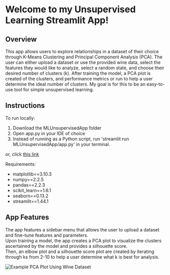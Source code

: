 # Welcome to my Unsupervised Learning Streamlit App!

## Overview 

This app allows users to explore relationships in a dataset of their choice through K-Means Clustering and Principal Component Analysis (PCA). The user can either upload a dataset or use the provided wine data, select the features they would like to analyze, select a random state, and choose their desired number of clusters (k). After training the model, a PCA plot is created of the clusters, and performance metrics or run to help a user determine the ideal number of clusters. My goal is for this to be an easy-to-use tool for simple unsupervised learning. 

## Instructions

To run locally: 
  1. Download the MLUnsupervisedApp folder
  2. Open app.py in your IDE of choice 
  3. Instead of running as a Python script, run 'streamlit run MLUnsupervisedApp/app.py' in your terminal.

  or, click [this link](https://tsypin-uml.streamlit.app/)

Requirements: 

- matplotlib==3.10.3
- numpy==2.2.5
- pandas==2.2.3
- scikit_learn==1.6.1
- seaborn==0.13.2
- streamlit==1.44.1

## App Features

The app features a sidebar menu that allows the user to upload a dataset and fine-tune features and parameters.   
Upon training a model, the app creates a PCA plot to visualize the clusters ascertained by the model and provides a silhouette score.   
Then, an elbow plot and a silhouette score plot are created by iterating through ks from 2-10 to help a user determine what k is best for analysis. 

![Example PCA Plot Using Wine Dataset]()
